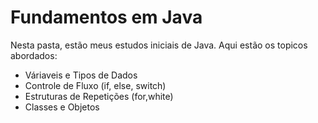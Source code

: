 # Fundamentos em Java
Nesta pasta, estão meus estudos iniciais de Java. Aqui estão os topicos abordados:
- Váriaveis e Tipos de Dados
- Controle de Fluxo (if, else, switch)
- Estruturas de Repetições (for,white)
- Classes e Objetos
